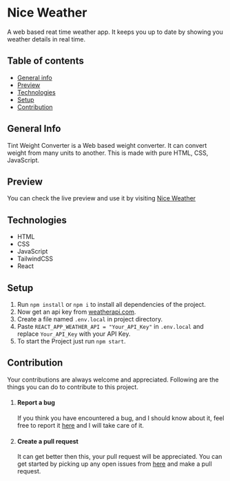 # Nice Weather

A web based reat time weather app. It keeps you up to date by showing you weather details in real time.
## Table of contents
* [General info](#general-info)
* [Preview](#preview)
* [Technologies](#technologies)
* [Setup](#setup)
* [Contribution](#contribution)
## General Info
Tint Weight Converter is a Web based weight converter. It can convert weight from many units to another. This is made with pure HTML, CSS, JavaScript.
## Preview
You can check the live preview and use it by visiting [Nice Weather](https://niceweather.onrender.com)
## Technologies 
* HTML
* CSS
* JavaScript
* TailwindCSS
* React
## Setup
1. Run ```npm install``` or ```npm i``` to install all dependencies of the project.
2. Now get an api key from [weatherapi.com](https://www.weatherapi.com/).
3. Create a file named ```.env.local``` in project directory.
4. Paste ```REACT_APP_WEATHER_API = "Your_API_Key"``` in ```.env.local``` and replace ```Your_API_Key``` with your API Key.
5. To start the Project just run ```npm start```.
## Contribution
Your contributions are always welcome and appreciated. Following are the things you can do to contribute to this project.
1. #### Report a bug
   If you think you have encountered a bug, and I should know about it, feel free to report it [here](https://github.com/ArvindSaini978/nice-weather/issues) and I will take care of it.
2. #### Create a pull request
   It can get better then this, your pull request will be appreciated. You can get started by picking up any open issues from [here](https://github.com/ArvindSaini978/nice-weather/issues) and make a pull request.

